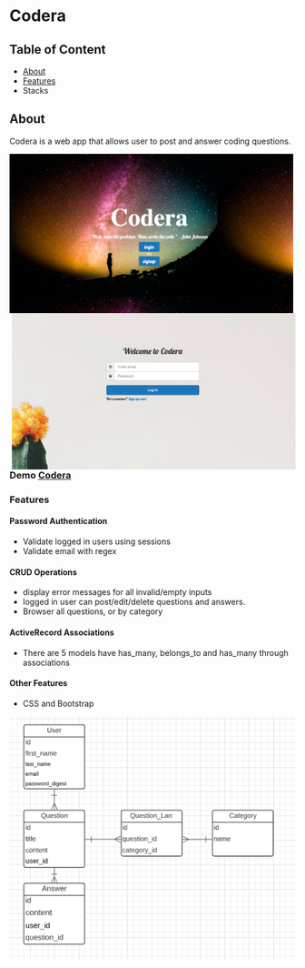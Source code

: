 <h1>Codera</h1>

## Table of Content
<ul>
  <li><a href="#About">About</a></li>
  <li><a href="#Features">Features</a></li>
  <li>Stacks</li>
</ul>

## About
<p> Codera is a web app that allows user to post and answer coding questions.</p>

<div>
<img align="left" width=500px src="app/assets/images/home.png"/>
<img align="right" width=500px src="app/assets/images/login.png"/>
</div>

### Demo <a href="https://codera-co.herokuapp.com/">Codera</a>

### Features

#### Password Authentication
* Validate logged in users using sessions
* Validate email with regex

#### CRUD Operations
* display error messages for all invalid/empty inputs
* logged in user can post/edit/delete questions and answers.
* Browser all questions, or by category

#### ActiveRecord Associations
* There are 5 models have has_many, belongs_to and has_many through associations

#### Other Features
* CSS and Bootstrap

![Domain_Model](app/assets/images/domain.png)
